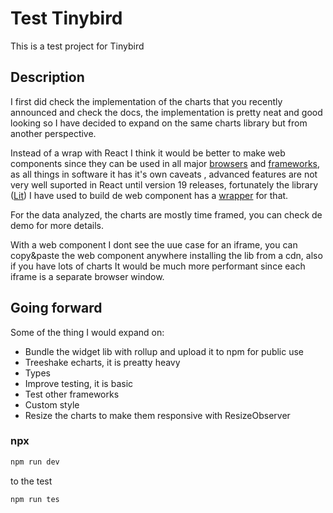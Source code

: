 # Test Tinybird

This is a test project for Tinybird

## Description

I first did check the implementation of the charts that you recently announced and check the docs, the implementation is pretty neat and good looking so I have decided to expand on the same charts library but from another perspective.

Instead of a wrap with React I think it would be better to make web components since they can be used in all major [browsers](https://caniuse.com/custom-elementsv1) and [frameworks](https://custom-elements-everywhere.com/), as all things in software it has it's own caveats , advanced features are not very well suported in React until version 19 releases, fortunately the library ([Lit](https://lit.dev/docs/)) I have used to build de web component has a [wrapper](https://lit.dev/docs/frameworks/react/) for that.

For the data analyzed, the charts are mostly time framed, you can check de demo for more details.

With a web component I dont see the uue case for an iframe, you can copy&paste the web component anywhere installing the lib from a cdn, also if you have lots of charts It would be much more performant since each iframe is a separate browser window.

## Going forward

Some of the thing I would expand on:

- Bundle the widget lib with rollup and upload it to npm for public use
- Treeshake echarts, it is preatty heavy
- Types
- Improve testing, it is basic
- Test other frameworks
- Custom style
- Resize the charts to make them responsive with ResizeObserver

### npx

```sh
npm run dev
```

to the test

```sh
npm run tes
```
